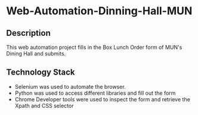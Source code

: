 # Web-Automation-Dinning-Hall-MUN
## Description
<p> This web automation project fills in the Box Lunch Order form of MUN's Dining Hall and submits. </p>

## Technology Stack
* Selenium was used to automate the browser.
* Python was used to access different libraries and fill out the form
* Chrome Developer tools were used to inspect the form and retrieve the Xpath and CSS selector
